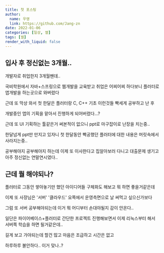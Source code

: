 ```yaml
---
title: 첫 포스팅
author:
  name: 우영
  link: https://github.com/Jang-zn
date: 2022-01-06
categories: [일상, 썰]
tags: [썰]
render_with_liquid: false
---
```


## 입사 후 정신없는 3개월..

개발자로 취업한지 3개월짼데..

국비학원에서 자바+스프링으로 웹개발을 교육받고 취업은 어찌어찌 하다보니 플러터로 앱개발을 하는곳으로 와버렸다

근데 또 막상 와서 첫 한달은 플러터랑 C, C++ 기초 이런것들 빡세게 공부하고 난 후

개발중인 앱의 기획을 맡아서 진행하게 되어버렸다...?

근데 또 UI 기획하는 툴같은거 써본적이 없으니 ppt로 마구잡이로 난장을 치는중..


한달넘게 ppt만 만지고 있자니 첫 한달동안 빡공했던 플러터에 대한 내용은 머릿속에서 사라지는중..

공부해야지 공부해야지 하는데 이제 또 이사한다고 집알아보러 다니고 대출문제 생기고 아주 정신없는 연말연시였다..


## 근데 뭘 해야되나?

플러터로 그동안 쌓아놓기만 했던 아이디어들 구체화도 해보고 뭐 하면 좋을거같은데

이제 또 사장님은 '서버' '클라우드' 요쪽에서 운영측면으로 날 써먹고 싶으신가보다

그럼 또 서버 공부해야되는데 이거 뭐 어디부터 손대야될지 감이 안온다..

일단은 파이어베이스+플러터로 간단한 프로젝트 진행해보면서 이제 리눅스부터 해서 서버쪽 학습을 하면 될거같은데..

길게 보고 가야되는데 할건 많고 마음은 조급하고 시간은 없고

하루하루 불안하다.. 이거 맞나..?
